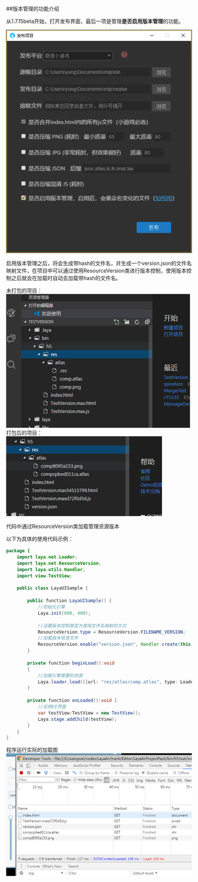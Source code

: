 ##版本管理的功能介绍

从1.7.15beta开始，打开发布界面，最后一项是管理**是否启用版本管理**的功能。

![publish](res/publish.png) 

​	启用版本管理之后，将会生成带hash的文件名，并生成一个version.json的文件名映射文件，在项目中可以通过使用ResourceVersion类进行版本控制，使用版本控制之后就会在加载时自动去加载带hash的文件名。

未打包的项目：
![publish](res/old.png)
打包后的项目：
![publish](res/hashed.png)



代码中通过ResourceVersion类加载管理资源版本

以下为具体的使用代码示例：

```java
package {
	import laya.net.Loader;
	import laya.net.ResourceVersion;
	import laya.utils.Handler;
	import view.TestView;
	
	public class LayaUISample {
		
		public function LayaUISample() {
			//初始化引擎
			Laya.init(600, 400);
			
			//设置版本控制类型为使用文件名映射的方式
			ResourceVersion.type = ResourceVersion.FILENAME_VERSION;
			//加载版本信息文件
			ResourceVersion.enable("version.json", Handler.create(this, beginLoad));		
		}
		
		private function beginLoad():void
		{
			//加载引擎需要的资源
			Laya.loader.load([{url: "res/atlas/comp.atlas", type: Loader.ATLAS}], Handler.create(this, onLoaded));
		}
		
		private function onLoaded():void {
			//实例UI界面
			var testView:TestView = new TestView();
			Laya.stage.addChild(testView);
		}
	}
}
```

程序运行实际的加载图
![publish](res/load.png)